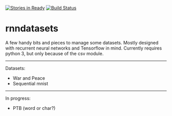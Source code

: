 [![Stories in Ready](https://badge.waffle.io/PFCM/datasets.png?label=ready&title=Ready)](https://waffle.io/PFCM/datasets)
[![Build Status](https://travis-ci.org/PFCM/datasets.svg?branch=master)](https://travis-ci.org/PFCM/datasets)

# rnndatasets

A few handy bits and pieces to manage some datasets. Mostly designed with
recurrent neural networks and Tensorflow in mind. Currently requires python
3, but only because of the csv module.

---

Datasets:
- War and Peace
- Sequential mnist

---

In progress:
- PTB (word or char?)
